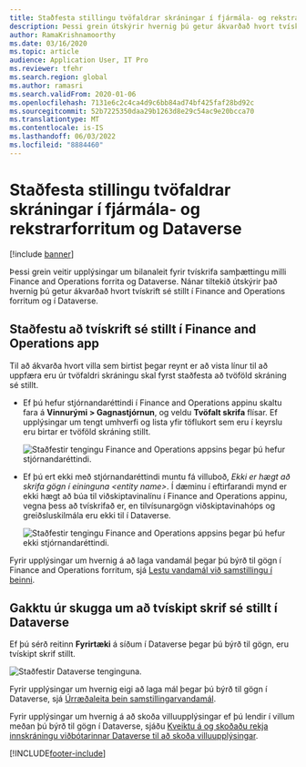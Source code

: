 ```yaml
---
title: Staðfesta stillingu tvöfaldrar skráningar í fjármála- og rekstrarforritum og Dataverse
description: Þessi grein útskýrir hvernig þú getur ákvarðað hvort tvískrift sé stillt í Finance and Operations forritum og í Dataverse.
author: RamaKrishnamoorthy
ms.date: 03/16/2020
ms.topic: article
audience: Application User, IT Pro
ms.reviewer: tfehr
ms.search.region: global
ms.author: ramasri
ms.search.validFrom: 2020-01-06
ms.openlocfilehash: 7131e6c2c4ca4d9c6bb84ad74bf425faf28bd92c
ms.sourcegitcommit: 52b7225350daa29b1263d8e29c54ac9e20bcca70
ms.translationtype: MT
ms.contentlocale: is-IS
ms.lasthandoff: 06/03/2022
ms.locfileid: "8884460"
---
```

# <a name="verify-dual-write-configuration-in-finance-and-operations-apps-and-dataverse"></a>Staðfesta stillingu tvöfaldrar skráningar í fjármála- og rekstrarforritum og Dataverse

[!include [banner](../../includes/banner.md)]





Þessi grein veitir upplýsingar um bilanaleit fyrir tvískrifa samþættingu milli Finance and Operations forrita og Dataverse. Nánar tiltekið útskýrir það hvernig þú getur ákvarðað hvort tvískrift sé stillt í Finance and Operations forritum og í Dataverse.

## <a name="verify-that-dual-write-is-configured-in-a-finance-and-operations-app"></a>Staðfestu að tvískrift sé stillt í Finance and Operations app

Til að ákvarða hvort villa sem birtist þegar reynt er að vista línur til að uppfæra eru úr tvöfaldri skráningu skal fyrst staðfesta að tvöföld skráning sé stillt.

+ Ef þú hefur stjórnandaréttindi í Finance and Operations appinu skaltu fara á **Vinnurými \> Gagnastjórnun**, og veldu **Tvöfalt skrifa** flísar. Ef upplýsingar um tengt umhverfi og lista yfir töflukort sem eru í keyrslu eru birtar er tvöföld skráning stillt.

    ![Staðfestir tengingu Finance and Operations appsins þegar þú hefur stjórnandaréttindi.](media/verify_fin_ops_1.png)

+ Ef þú ert ekki með stjórnandaréttindi muntu fá villuboð, *Ekki er hægt að skrifa gögn í eininguna \<entity name\>*. Í dæminu í eftirfarandi mynd er ekki hægt að búa til viðskiptavinalínu í Finance and Operations appinu, vegna þess að tvískrifað er, en tilvísunargögn viðskiptavinahóps og greiðsluskilmála eru ekki til í Dataverse.

    ![Staðfestir tengingu Finance and Operations appsins þegar þú hefur ekki stjórnandaréttindi.](media/verify_fin_ops_2.png)

Fyrir upplýsingar um hvernig á að laga vandamál þegar þú býrð til gögn í Finance and Operations forritum, sjá [Lestu vandamál við samstillingu í beinni](dual-write-troubleshooting-live-sync.md).

## <a name="verify-that-dual-write-is-configured-in-dataverse"></a>Gakktu úr skugga um að tvískipt skrif sé stillt í Dataverse

Ef þú sérð reitinn **Fyrirtæki** á síðum í Dataverse þegar þú býrð til gögn, eru tvískipt skrif stillt.

![Staðfestir Dataverse tenginguna.](media/verify_cds.png)

Fyrir upplýsingar um hvernig eigi að laga mál þegar þú býrð til gögn í Dataverse, sjá [Úrræðaleita bein samstillingarvandamál](dual-write-troubleshooting-live-sync.md).

Fyrir upplýsingar um hvernig á að skoða villuupplýsingar ef þú lendir í villum meðan þú býrð til gögn í Dataverse, sjáðu [Kveiktu á og skoðaðu rekja innskráningu viðbótarinnar Dataverse til að skoða villuupplýsingar](dual-write-troubleshooting.md#enable-view-trace).


[!INCLUDE[footer-include](../../../../includes/footer-banner.md)]